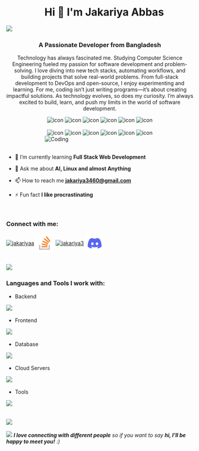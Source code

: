 <div align="center" id="user-content-toc">
  <ul>
    <summary>
      <h1>Hi 👋 I'm Jakariya Abbas</h1>
    </summary>
  </ul>
</div>

<img src="https://user-images.githubusercontent.com/73097560/115834477-dbab4500-a447-11eb-908a-139a6edaec5c.gif">

<h3 align="center">A Passionate Developer from Bangladesh</h3>
<p align="center">Technology has always fascinated me. Studying Computer Science Engineering fueled my passion for software development and problem-solving. I love diving into new tech stacks, automating workflows, and building projects that solve real-world problems.
From full-stack development to DevOps and open-source, I enjoy experimenting and learning. For me, coding isn’t just writing programs—it’s about creating impactful solutions. As technology evolves, so does my curiosity. I’m always excited to build, learn, and push my limits in the world of software development.</p>

<div align="center">
  <img src="https://techstack-generator.vercel.app/java-icon.svg" alt="icon" width="50" height="50" />
  <img src="https://techstack-generator.vercel.app/python-icon.svg" alt="icon" width="50" height="50" />
  <img src="https://techstack-generator.vercel.app/ts-icon.svg" alt="icon" width="50" height="50" />
  <img src="https://techstack-generator.vercel.app/js-icon.svg" alt="icon"width="50" height="50" />
  <img src="https://techstack-generator.vercel.app/react-icon.svg" alt="icon" width="50" height="50" />
 <img src="https://techstack-generator.vercel.app/mysql-icon.svg" alt="icon" width="50" height="50" />
</div>

<br>

<div align="center">
  <img src="https://techstack-generator.vercel.app/docker-icon.svg" alt="icon" width="50" height="50" />
  <img src="https://techstack-generator.vercel.app/aws-icon.svg" alt="icon" width="50" height="50" />
  <img src="https://techstack-generator.vercel.app/github-icon.svg" alt="icon" width="50" height="50" />
  <img src="https://techstack-generator.vercel.app/prettier-icon.svg" alt="icon" width="50" height="50" />
  <img src="https://techstack-generator.vercel.app/restapi-icon.svg" alt="icon" width="50" height="50" />
  <img src="https://techstack-generator.vercel.app/graphql-icon.svg" alt="icon" width="50" height="50" />
</div>

<img align="right" alt="Coding" width="400" src="https://user-images.githubusercontent.com/74038190/229223263-cf2e4b07-2615-4f87-9c38-e37600f8381a.gif">
<br><br>


- 🌱 I’m currently learning **Full Stack Web Development**

- 💬 Ask me about **AI, Linux and almost Anything**

- 📫 How to reach me **jakariya3460@gmail.com**

- ⚡ Fun fact **I like procrastinating**

<br>
<h3 align="left">Connect with me:</h3>
<p align="left">
<a href="https://linkedin.com/in/jakariyaa" target="blank"><img align="center" src="https://upload.wikimedia.org/wikipedia/commons/thumb/8/81/LinkedIn_icon.svg/240px-LinkedIn_icon.svg.png" alt="jakariyaa" height="40" width="40" /></a>
<a href="https://stackoverflow.com/users/9171320/exxack" target="blank"><img align="center" src="https://raw.githubusercontent.com/github/explore/9cd02d2b1e7afc18a6e69c0648160662db200f2e/topics/stackoverflow/stackoverflow.png" alt="exxack" height="50" width="50" /></a>
<a href="https://dev.to/jakariya3" target="blank"><img align="center" src="https://d2fltix0v2e0sb.cloudfront.net/dev-black.png" alt="jakariya3" height="40" width="40" /></a>
<a href="https://discordapp.com/users/470958316202229791" target="blank"><img align="center" src="https://raw.githubusercontent.com/github/explore/2a3ce46f963399611d8e2054bb0ce9a4b539296a/topics/discord/discord.png" alt="cyphernyx" height="50" width="50" /></a>
</p>

<br>

<img src="https://user-images.githubusercontent.com/73097560/115834477-dbab4500-a447-11eb-908a-139a6edaec5c.gif">


<h3 align="left">Languages and Tools I work with:</h3>

- Backend
<p align="left">
  <a href="https://skillicons.dev">
    <img src="https://skillicons.dev/icons?i=php,laravel,kotlin,dotnet,nodejs,express" />
  </a>
</p>

- Frontend
<p align="left">
  <a href="https://skillicons.dev">
    <img src="https://skillicons.dev/icons?i=html,css,ts,js,react,nextjs,tailwind,materialui" />
  </a>
</p>

- Database
<p align="left">
  <a href="https://skillicons.dev">
    <img src="https://skillicons.dev/icons?i=mongodb,mysql,postgresql" />
  </a>
</p>

- Cloud Servers
<p align="left">
  <a href="https://skillicons.dev">
    <img src="https://skillicons.dev/icons?i=azure,aws,gcp,firebase,cloudflare" />
  </a>
</p>

- Tools
<p align="left">
  <a href="https://skillicons.dev">
    <img src="https://skillicons.dev/icons?i=git,github,docker,idea,vscode,linux,arch,bash" />
  </a>
</p>

<br/>

<img src="https://user-images.githubusercontent.com/73097560/115834477-dbab4500-a447-11eb-908a-139a6edaec5c.gif">

<img src="https://media.giphy.com/media/LnQjpWaON8nhr21vNW/giphy.gif" width="60"> <em><b>I love connecting with different people</b> so if you want to say <b>hi, I'll be happy to meet you!</b> :)</em>

<br>
